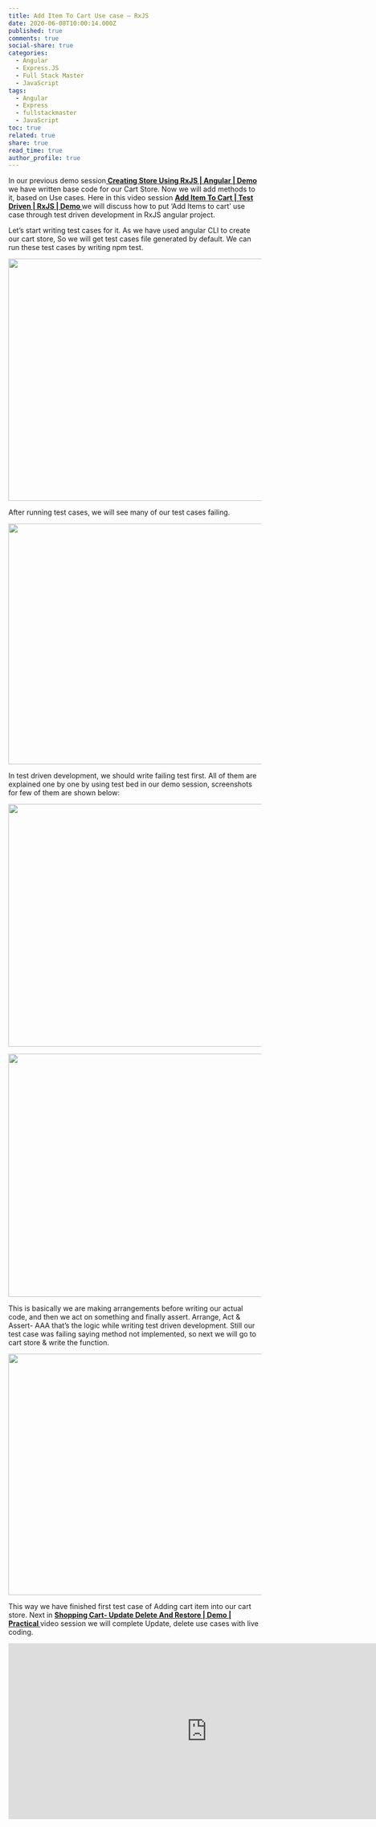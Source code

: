 ```yaml
---
title: Add Item To Cart Use case – RxJS
date: 2020-06-08T10:00:14.000Z
published: true
comments: true
social-share: true
categories:
  - Angular
  - Express.JS
  - Full Stack Master
  - JavaScript
tags:
  - Angular
  - Express
  - fullstackmaster
  - JavaScript
toc: true
related: true
share: true
read_time: true
author_profile: true
---
```


<p>In our previous demo session<a href="https://www.youtube.com/watch?v=mzBa4zJIzRc&amp;list=PLZed_adPqIJrl9pwlERGhU-RCNOtKqvyD&amp;index=74&amp;t=0s" target="_blank" rel="noopener noreferrer"><strong> Creating Store Using RxJS | Angular | Demo</strong></a> we have written base code for our Cart Store. Now we will add methods to it, based on Use cases. Here in this video session <a href="https://www.youtube.com/watch?v=wYwY3yxsWuM&amp;list=PLZed_adPqIJrl9pwlERGhU-RCNOtKqvyD&amp;index=74" target="_blank" rel="noopener noreferrer"><strong>Add Item To Cart | Test Driven | RxJS | Demo </strong></a>we will discuss how to put ‘Add Items to cart’ use case through test driven development in RxJS angular project.</p>
<p>Let’s start writing test cases for it. As we have used angular CLI to create our cart store, So we will get test cases file generated by default. We can run these test cases by writing npm test.</p>
<p><img class="alignnone size-full wp-image-3364" src="{{ site.baseurl }}/assets/2020/06/AI.1.png" alt="" width="857" height="482" /></p>
<p>After running test cases, we will see many of our test cases failing.</p>
<p><img class="alignnone size-full wp-image-3363" src="{{ site.baseurl }}/assets/2020/06/AI.2.png" alt="" width="854" height="479" /></p>
<p>In test driven development, we should write failing test first. All of them are explained one by one by using test bed in our demo session, screenshots for few of them are shown below:</p>
<p><img class="alignnone size-full wp-image-3362" src="{{ site.baseurl }}/assets/2020/06/AI.3.png" alt="" width="854" height="483" /></p>
<p><img class="alignnone size-full wp-image-3366" src="{{ site.baseurl }}/assets/2020/06/AI.3.1.png" alt="" width="853" height="484" /></p>
<p>This is basically we are making arrangements before writing our actual code, and then we act on something and finally assert. Arrange, Act &amp; Assert- AAA that’s the logic while writing test driven development. Still our test case was failing saying method not implemented, so next we will go to cart store &amp; write the function.</p>
<p><img class="alignnone size-full wp-image-3361" src="{{ site.baseurl }}/assets/2020/06/AI.4.png" alt="" width="853" height="480" /></p>
<p>This way we have finished first test case of Adding cart item into our cart store. Next in <a href="https://www.youtube.com/watch?v=yoIoBLZ8gpU&amp;list=PLZed_adPqIJrl9pwlERGhU-RCNOtKqvyD&amp;index=75" target="_blank" rel="noopener noreferrer"><strong>Shopping Cart- Update Delete And Restore | Demo | Practical </strong></a>video session we will complete Update, delete use cases with live coding.</p>
<p><iframe src="https://www.youtube.com/embed/wYwY3yxsWuM" width="790" height="350" frameborder="0" allowfullscreen="allowfullscreen"></iframe></p>
